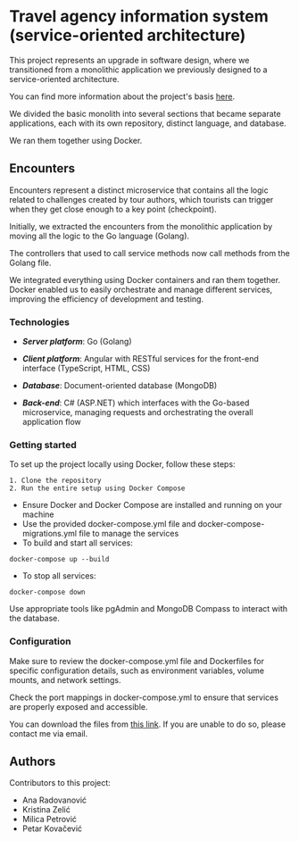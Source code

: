 # Travel agency information system (service-oriented architecture)  

This project represents an upgrade in software design, where we transitioned from a monolithic application we previously designed to a service-oriented architecture. 

You can find more information about the project's basis [here](https://github.com/travel-agency-information-system/back-end).

We divided the basic monolith into several sections that became separate applications, each with its own repository, distinct language, and database. 

We ran them together using Docker.

## Encounters

Encounters represent a distinct microservice that contains all the logic related to challenges created by tour authors, which tourists can trigger when they get close enough to a key point (checkpoint).

Initially, we extracted the encounters from the monolithic application by moving all the logic to the Go language (Golang). 

The controllers that used to call service methods now call methods from the Golang file. 

We integrated everything using Docker containers and ran them together. Docker enabled us to easily orchestrate and manage different services, improving the efficiency of development and testing.

### Technologies

- ***Server platform***: Go (Golang) 

- ***Client platform***: Angular with RESTful services for the front-end interface (TypeScript, HTML, CSS)

- ***Database***: Document-oriented database (MongoDB)

- ***Back-end***: C# (ASP.NET) which interfaces with the Go-based microservice, managing requests and orchestrating the overall application flow

### Getting started

To set up the project locally using Docker, follow these steps:

```
1. Clone the repository
2. Run the entire setup using Docker Compose
```
- Ensure Docker and Docker Compose are installed and running on your machine
- Use the provided docker-compose.yml file and docker-compose-migrations.yml file to manage the services
- To build and start all services:
```
docker-compose up --build
```
- To stop all services:
```
docker-compose down
```
Use appropriate tools like pgAdmin and MongoDB Compass to interact with the database.

### Configuration

Make sure to review the docker-compose.yml file and Dockerfiles for specific configuration details, such as environment variables, volume mounts, and network settings.

Check the port mappings in docker-compose.yml to ensure that services are properly exposed and accessible.

You can download the files from [this link](https://ufile.io/f/ud3nw). If you are unable to do so, please contact me via email.

## Authors
Contributors to this project:
- Ana Radovanović
- Kristina Zelić
- Milica Petrović
- Petar Kovačević
